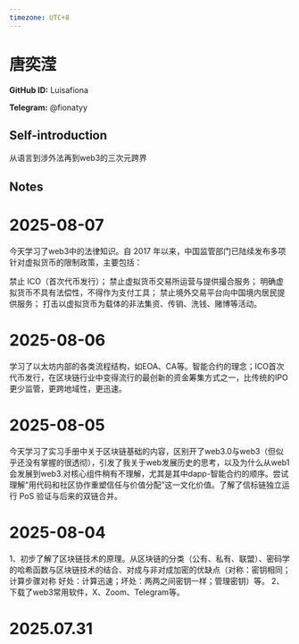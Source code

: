 ```yaml
---
timezone: UTC+8
---
```


# 唐奕滢

**GitHub ID:** Luisafiona

**Telegram:** @fionatyy

## Self-introduction

从语言到涉外法再到web3的三次元跨界

## Notes

<!-- Content_START -->
# 2025-08-07

今天学习了web3中的法律知识。自 2017 年以来，中国监管部门已陆续发布多项针对虚拟货币的限制政策，主要包括：

禁止 ICO（首次代币发行）；
禁止虚拟货币交易所运营与提供撮合服务；
明确虚拟货币不具有法偿性，不得作为支付工具；
禁止境外交易平台向中国境内居民提供服务；
打击以虚拟货币为载体的非法集资、传销、洗钱、赌博等活动。

# 2025-08-06

学习了以太坊内部的各类流程结构，如EOA、CA等。智能合约的理念；ICO首次代币发行，在区块链行业中变得流行的最创新的资金筹集方式之一，比传统的IPO 更少监管，更跨地域性，更迅速。

# 2025-08-05

今天学习了实习手册中关于区块链基础的内容，区别开了web3.0与web3（但似乎还没有掌握的很透彻），引发了我关于web发展历史的思考，以及为什么从web1会发展到web3.对核心组件稍有不理解，尤其是其中dapp-智能合约的顺序。尝试理解“用代码和社区协作重塑信任与价值分配”这一文化价值。了解了信标链独立运行 PoS 验证与后来的双链合并。

# 2025-08-04

1、初步了解了区块链技术的原理。从区块链的分类（公有、私有、联盟）、密码学的哈希函数与区块链技术的结合、对成与非对成加密的优缺点（对称：密钥相同；计算步骤对称 好处：计算迅速；坏处：两两之间密钥一样；管理密钥）等。
2、下载了web3常用软件，X、Zoom、Telegram等。


# 2025.07.31


<!-- Content_END -->
